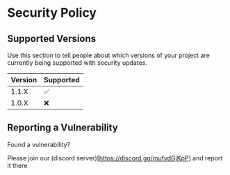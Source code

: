 # Security Policy

## Supported Versions

Use this section to tell people about which versions of your project are
currently being supported with security updates.

| Version | Supported          |
| ------- | ------------------ |
| 1.1.X   | :white_check_mark: |
| 1.0.X   | :x: |

## Reporting a Vulnerability

Found a vulnerability?

Please join our (discord server)[https://discord.gg/mufvdGjKpP] and report it there
